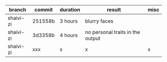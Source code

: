 
| branch  |commit   | duration  | result  |misc   |
|---|---|---|---|---|
|shaivi-zi   |251558b   |  3 hours |  blurry faces  |   |
|shaivi-zi   |3d3358b   |  4 hours | no personal traits in the output  |   |
|shaivi-zi   |xxx   | x  | x  | x  |

